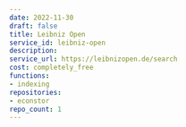 ```yaml
---
date: 2022-11-30
draft: false
title: Leibniz Open
service_id: leibniz-open
description:
service_url: https://leibnizopen.de/search
cost: completely_free
functions:
- indexing
repositories:
- econstor
repo_count: 1
---
```



